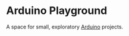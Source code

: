 Arduino Playground
==================

A space for small, exploratory [Arduino][arduino] projects.

  [arduino]: http://arduino.cc

